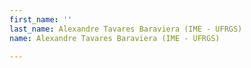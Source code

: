 ```yaml
---
first_name: ''
last_name: Alexandre Tavares Baraviera (IME - UFRGS)
name: Alexandre Tavares Baraviera (IME - UFRGS)

---
```


